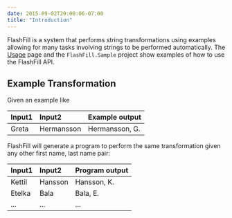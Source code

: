 ```yaml
---
date: 2015-09-02T20:00:06-07:00
title: "Introduction"
---
```


FlashFill is a system that performs string transformations using examples
allowing for many tasks involving strings to be performed automatically.
The [Usage](/documentation/flashfill/usage) page and the
`FlashFill.Sample` project show examples of how to use the FlashFill API.


Example Transformation
----------------------

Given an example like

|Input1 | Input2     | Example output |
|:------|:-----------|:---------------|
| Greta | Hermansson | Hermansson, G. |

FlashFill will generate a program to perform the same transformation given any
other first name, last name pair:

|Input1  | Input2   | Program output |
|:-------|:---------|:---------------|
| Kettil | Hansson  | Hansson, K.    |
| Etelka | Bala     | Bala, E.       |
| ...    | ...      | ...            |